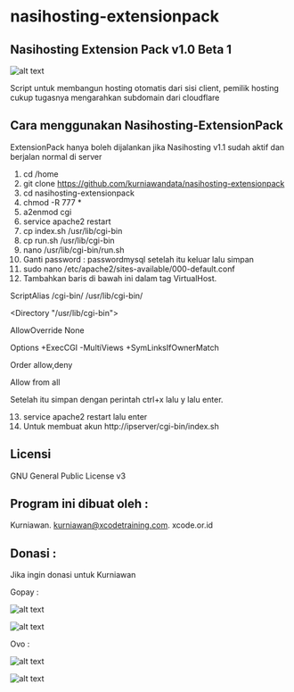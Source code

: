 # nasihosting-extensionpack


Nasihosting Extension Pack v1.0 Beta 1
--------------------
![alt text](http://xcode.or.id/04_small-logo.png)

Script untuk membangun hosting otomatis dari sisi client, pemilik hosting cukup tugasnya mengarahkan subdomain dari cloudflare

Cara menggunakan Nasihosting-ExtensionPack
------------------------------------------
ExtensionPack hanya boleh dijalankan jika Nasihosting v1.1 sudah aktif dan berjalan normal di server
1. cd /home
2. git clone https://github.com/kurniawandata/nasihosting-extensionpack
3. cd nasihosting-extensionpack
4. chmod -R 777 *
5. a2enmod cgi 
6. service apache2 restart
7. cp index.sh /usr/lib/cgi-bin
8. cp run.sh /usr/lib/cgi-bin
9. nano /usr/lib/cgi-bin/run.sh
10. Ganti password : passwordmysql setelah itu keluar lalu simpan
11. sudo nano /etc/apache2/sites-available/000-default.conf
12. Tambahkan baris di bawah ini dalam tag VirtualHost. 

ScriptAlias /cgi-bin/ /usr/lib/cgi-bin/

<Directory "/usr/lib/cgi-bin"> 

AllowOverride None

Options +ExecCGI -MultiViews +SymLinksIfOwnerMatch 

Order allow,deny 

Allow from all

</Directory>

Setelah itu simpan dengan perintah ctrl+x lalu y lalu enter.

13. service apache2 restart lalu enter
14. Untuk membuat akun http://ipserver/cgi-bin/index.sh

Licensi
-------
GNU General Public License v3

Program ini dibuat oleh :
--------------------------------------------
Kurniawan. kurniawan@xcodetraining.com.
xcode.or.id


Donasi :
--------
Jika ingin donasi untuk Kurniawan

Gopay :

![alt text](http://xcodeserver.my.id/gofood.png)

![alt text](http://xcodeserver.my.id/gopay.png)

Ovo :

![alt text](http://xcodeserver.my.id/ovo3.png)

![alt text](http://xcodeserver.my.id/ovo2.png)
